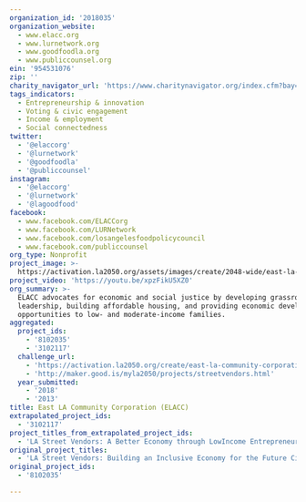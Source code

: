 ```yaml
---
organization_id: '2018035'
organization_website:
  - www.elacc.org
  - www.lurnetwork.org
  - www.goodfoodla.org
  - www.publiccounsel.org
ein: '954531076'
zip: ''
charity_navigator_url: 'https://www.charitynavigator.org/index.cfm?bay=search.profile&ein=954531076'
tags_indicators:
  - Entrepreneurship & innovation
  - Voting & civic engagement
  - Income & employment
  - Social connectedness
twitter:
  - '@elaccorg'
  - '@lurnetwork'
  - '@goodfoodla'
  - '@publiccounsel'
instagram:
  - '@elaccorg'
  - '@lurnetwork'
  - '@lagoodfood'
facebook:
  - www.facebook.com/ELACCorg
  - www.facebook.com/LURNetwork
  - www.facebook.com/losangelesfoodpolicycouncil
  - www.facebook.com/publiccounsel
org_type: Nonprofit
project_image: >-
  https://activation.la2050.org/assets/images/create/2048-wide/east-la-community-corporation-elacc.jpg
project_video: 'https://youtu.be/xpzFikU5XZ0'
org_summary: >-
  ELACC advocates for economic and social justice by developing grassroots
  leadership, building affordable housing, and providing economic development
  opportunities to low- and moderate-income families.
aggregated:
  project_ids:
    - '8102035'
    - '3102117'
  challenge_url:
    - 'https://activation.la2050.org/create/east-la-community-corporation-elacc/'
    - 'http://maker.good.is/myla2050/projects/streetvendors.html'
  year_submitted:
    - '2018'
    - '2013'
title: East LA Community Corporation (ELACC)
extrapolated_project_ids:
  - '3102117'
project_titles_from_extrapolated_project_ids:
  - 'LA Street Vendors: A Better Economy through LowIncome Entrepreneurs'
original_project_titles:
  - 'LA Street Vendors: Building an Inclusive Economy for the Future City'
original_project_ids:
  - '8102035'

---
```

